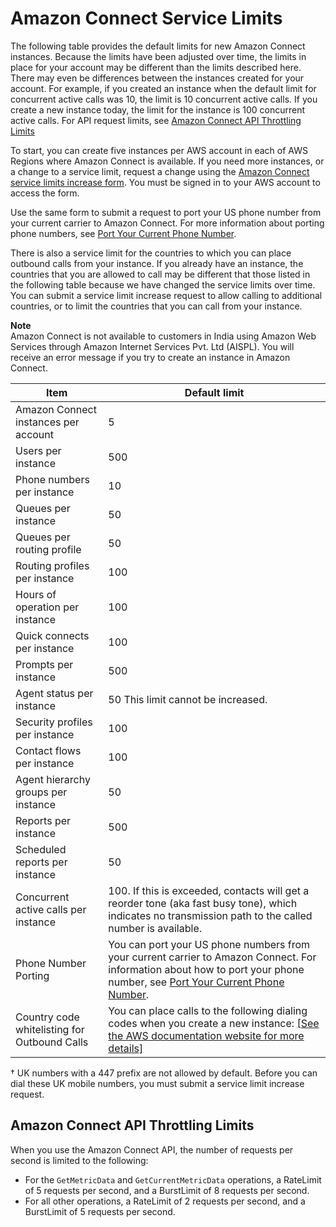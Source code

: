 # Amazon Connect Service Limits<a name="amazon-connect-service-limits"></a>

The following table provides the default limits for new Amazon Connect instances\. Because the limits have been adjusted over time, the limits in place for your account may be different than the limits described here\. There may even be differences between the instances created for your account\. For example, if you created an instance when the default limit for concurrent active calls was 10, the limit is 10 concurrent active calls\. If you create a new instance today, the limit for the instance is 100 concurrent active calls\. For API request limits, see [Amazon Connect API Throttling Limits](#connect-api-limits)

To start, you can create five instances per AWS account in each of AWS Regions where Amazon Connect is available\. If you need more instances, or a change to a service limit, request a change using the [Amazon Connect service limits increase form](https://console.aws.amazon.com/support/home#/case/create?issueType=service-limit-increase&limitType=service-code-connect)\. You must be signed in to your AWS account to access the form\.

Use the same form to submit a request to port your US phone number from your current carrier to Amazon Connect\. For more information about porting phone numbers, see [Port Your Current Phone Number](port-phone-number.md)\.

There is also a service limit for the countries to which you can place outbound calls from your instance\. If you already have an instance, the countries that you are allowed to call may be different that those listed in the following table because we have changed the service limits over time\. You can submit a service limit increase request to allow calling to additional countries, or to limit the countries that you can call from your instance\.

**Note**  
Amazon Connect is not available to customers in India using Amazon Web Services through Amazon Internet Services Pvt\. Ltd \(AISPL\)\. You will receive an error message if you try to create an instance in Amazon Connect\.


| Item | Default limit | 
| --- | --- | 
|  Amazon Connect instances per account  |  5  | 
|  Users per instance  |  500  | 
|  Phone numbers per instance  |  10  | 
|  Queues per instance  |  50  | 
|  Queues per routing profile  |  50  | 
|  Routing profiles per instance  |  100  | 
|  Hours of operation per instance  |  100  | 
|  Quick connects per instance  |  100  | 
|  Prompts per instance  |  500  | 
|  Agent status per instance  |  50 This limit cannot be increased\.  | 
|  Security profiles per instance  |  100  | 
|  Contact flows per instance  |  100  | 
|  Agent hierarchy groups per instance  |  50  | 
|  Reports per instance  |  500  | 
|  Scheduled reports per instance  |  50  | 
|  Concurrent active calls per instance  |  100\. If this is exceeded, contacts will get a reorder tone \(aka fast busy tone\), which indicates no transmission path to the called number is available\.   | 
| Phone Number Porting |  You can port your US phone numbers from your current carrier to Amazon Connect\. For information about how to port your phone number, see [Port Your Current Phone Number](port-phone-number.md)\.  | 
| Country code whitelisting for Outbound Calls | You can place calls to the following dialing codes when you create a new instance: [\[See the AWS documentation website for more details\]](http://docs.aws.amazon.com/connect/latest/adminguide/amazon-connect-service-limits.html)  | 

† UK numbers with a 447 prefix are not allowed by default\. Before you can dial these UK mobile numbers, you must submit a service limit increase request\.

## Amazon Connect API Throttling Limits<a name="connect-api-limits"></a>

When you use the Amazon Connect API, the number of requests per second is limited to the following:
+ For the `GetMetricData` and `GetCurrentMetricData` operations, a RateLimit of 5 requests per second, and a BurstLimit of 8 requests per second\.
+ For all other operations, a RateLimit of 2 requests per second, and a BurstLimit of 5 requests per second\.